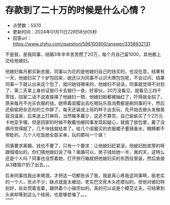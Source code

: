 # 存款到了二十万的时候是什么心情？
- 点赞数：5370
- 更新时间：2024年01月11日22时58分05秒
- 回答url：https://www.zhihu.com/question/596100900/answer/3358932131
<body>
 <p data-pid="8YUdqql-">不是我，是我同事，结婚3年辛辛苦苦攒了20万，每个月自己留1000，其他都上交给他媳妇。</p>
 <p data-pid="e4mf20xI">他媳妇每月都买新衣服，同事以为花的是他媳妇自己的钱买的，也没在意，结果有一天，他媳妇买了个驴包回来，她还以为同事不认识大牌包包呢，不会过问，结果同事一下就认出来这个包了，就问她钱哪来的，他媳妇不说话，同事就觉得不对劲了，第二天拿上身份证银行卡去银行一查，好家伙，20万没看见，就看见三四千零钱，回家二话不说直接揍了他媳妇一顿，他媳妇脸都被抽红了，吓得就全招了，原来每月不光买衣服的钱，她带着闺蜜出去吃喝玩乐高消费都是刷同事的卡，然后还偷偷把杂志社的工作辞了，每天还装成上班的样子出去玩，先开始去做头发做美容泡温泉，后来迷上打麻将，当然输多赢少，这还不算完，自己偷偷买了个2万元卡地亚手镯，但是回家的时候不敢戴怕被同事发现起疑心，就摘了放包里，戴了没俩月觉得腻了，几千块钱就给卖了。给几个闺蜜买的衣服裙子墨镜香水，眼睛都不带眨的，几个人吃饭她全部买单，玩的那叫一个飒！</p>
 <p data-pid="pDmgm5KH">同事要求离婚，钱也不要了，只有一个要求：让他媳妇赶紧滚，他媳妇脸皮厚的呀跟城墙似的，你们猜他媳妇说了啥？离婚可以，房子钱给她一半，我的天，这特么还是个人吗？同事也没惯着她，打开旅行箱就把他媳妇买的东西往里装，然后直接从3楼窗户扔了出去。。。</p>
 <p data-pid="WpQeNDG9">后来同事找我出来喝酒，才把这一切都告诉了我，我是真心疼我这同事啊，挺老实的一个人，优点不少，缺点就是太被动，老实巴交死木头疙瘩似的，但他对媳妇特别好，处处惯着宠着，跟供着个小祖宗似的，真的可以说是个模范丈夫，可结果到头来却等到这么个结局，也是够悲催了。。。<br>
  “”“”</p>
</body>
